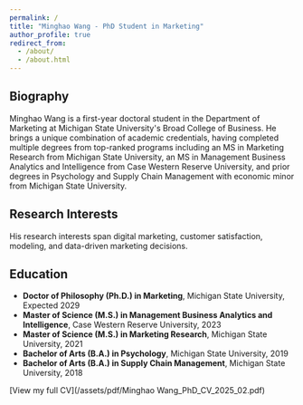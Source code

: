 ```yaml
---
permalink: /
title: "Minghao Wang - PhD Student in Marketing"
author_profile: true
redirect_from: 
  - /about/
  - /about.html
---
```


## Biography
Minghao Wang is a first-year doctoral student in the Department of Marketing at Michigan State University's Broad College of Business. He brings a unique combination of academic credentials, having completed multiple degrees from top-ranked programs including an MS in Marketing Research from Michigan State University, an MS in Management Business Analytics and Intelligence from Case Western Reserve University, and prior degrees in Psychology and Supply Chain Management with economic minor from Michigan State University. 

## Research Interests
His research interests span digital marketing, customer satisfaction, modeling, and data-driven marketing decisions.

## Education
* **Doctor of Philosophy (Ph.D.) in Marketing**, Michigan State University, Expected 2029
* **Master of Science (M.S.) in Management Business Analytics and Intelligence**, Case Western Reserve University, 2023
* **Master of Science (M.S.) in Marketing Research**, Michigan State University, 2021
* **Bachelor of Arts (B.A.) in Psychology**, Michigan State University, 2019
* **Bachelor of Arts (B.A.) in Supply Chain Management**, Michigan State University, 2018

[View my full CV](/assets/pdf/Minghao Wang_PhD_CV_2025_02.pdf)